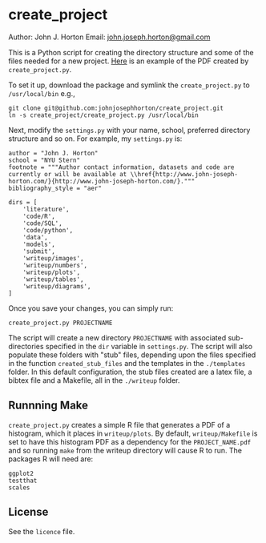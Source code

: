 create_project
==============

Author: John J. Horton 
Email: <john.joseph.horton@gmail.com>


This is a Python script for creating the directory structure and some of the files needed for a new project. 
[Here](https://dl.dropboxusercontent.com/u/420874/permanent/testproject.pdf) is an example of the PDF created by `create_project.py`. 

To set it up, download the package and symlink the `create_project.py` to `/usr/local/bin` e.g., 
	
	git clone git@github.com:johnjosephhorton/create_project.git
	ln -s create_project/create_project.py /usr/local/bin 

Next, modify the `settings.py` with your name, school, preferred directory structure and so on. 
For example, my `settings.py` is: 

```
author = "John J. Horton" 
school = "NYU Stern" 
footnote = """Author contact information, datasets and code are currently or will be available at \\href{http://www.john-joseph-horton.com/}{http://www.john-joseph-horton.com/}."""
bibliography_style = "aer" 

dirs = [
    'literature', 
    'code/R', 
    'code/SQL', 
    'code/python', 
    'data',
    'models',    
    'submit', 
    'writeup/images', 
    'writeup/numbers', 
    'writeup/plots', 
    'writeup/tables',
    'writeup/diagrams', 
]
```

Once you save your changes, you can simply run: 

	create_project.py PROJECTNAME 

The script will create a new directory `PROJECTNAME` with associated sub-directories specified in the `dir` variable in `settings.py`. 
The script will also populate these folders with "stub" files, depending upon the files specified in the function `created_stub_files` and the templates in the `./templates` folder. 
In this default configuration, the stub files created are a latex file, a bibtex file and a Makefile, all in the `./writeup` folder.

Runnning Make 
-------------
`create_project.py` creates a simple R file that generates a PDF of a histogram, which it places in `writeup/plots`. 
By default, `writeup/Makefile` is set to have this histogram PDF as a dependency for the `PROJECT_NAME.pdf` and so running `make` from the writeup directory will cause R to run. 
The packages R will need are: 
	
	ggplot2 
	testthat 
	scales 

License
-------
See the `licence` file. 




	
